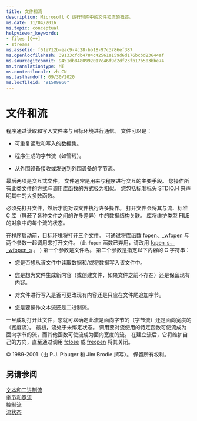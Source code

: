 ```yaml
---
title: 文件和流
description: Microsoft C 运行时库中的文件和流的概述。
ms.date: 11/04/2016
ms.topic: conceptual
helpviewer_keywords:
- files [C++]
- streams
ms.assetid: f61e712b-eac9-4c28-bb18-97c3786ef387
ms.openlocfilehash: 39133cfdb4784c42561a159d6d176bcbd23644af
ms.sourcegitcommit: 9451db8480992017c46f9d2df23fb17b503bbe74
ms.translationtype: MT
ms.contentlocale: zh-CN
ms.lasthandoff: 09/30/2020
ms.locfileid: "91589960"
---
```

# <a name="files-and-streams"></a>文件和流

程序通过读取和写入文件来与目标环境进行通信。 文件可以是：

- 可重复读取和写入的数据集。

- 程序生成的字节流（如管线）。

- 从外围设备接收或发送到外围设备的字节流。

最后两项是交互式文件。 文件通常是用来与程序进行交互的主要手段。 您操作所有此类文件的方式与调用库函数的方式极为相似。 您包括标准标头 STDIO.H 来声明其中的大多数函数。

必须先打开文件，然后才能对该文件执行许多操作。 打开文件会将其与流、标准 C 库（屏蔽了各种文件之间的许多差异）中的数据结构关联。 库将维护类型 FILE 的对象中的每个流的状态。

在程序启动前，目标环境将打开三个文件。 可通过将库函数 [fopen、_wfopen](../c-runtime-library/reference/fopen-wfopen.md) 与两个参数一起调用来打开文件。  (此 `fopen` 函数已弃用，请改用 [fopen_s，_wfopen_s](../c-runtime-library/reference/fopen-s-wfopen-s.md) 。 ) 第一个参数是文件名。 第二个参数是指定以下内容的 C 字符串：

- 您是否想从该文件中读取数据和/或将数据写入该文件中。

- 您是想为文件生成新内容（或创建文件，如果文件之前不存在）还是保留现有内容。

- 对文件进行写入是否可更改现有内容还是只应在文件尾追加字节。

- 您是要操作文本流还是二进制流。

一旦成功打开此文件，您就可以确定此流是面向字节的（字节流）还是面向宽度的（宽度流）。 最初，流处于未绑定状态。 调用要对流使用的特定函数可使流成为面向字节的流，而其他函数可使流成为面向宽度的流。 在建立流后，它将维护自己的方向，直至通过调用 [fclose](../c-runtime-library/reference/fclose-fcloseall.md) 或 [freopen](../c-runtime-library/reference/freopen-wfreopen.md) 将其关闭。

© 1989-2001（由 P.J. Plauger 和 Jim Brodie 撰写）。 保留所有权利。

## <a name="see-also"></a>另请参阅

[文本和二进制流](../c-runtime-library/text-and-binary-streams.md)<br/>
[字节和宽流](../c-runtime-library/byte-and-wide-streams.md)<br/>
[控制流](../c-runtime-library/controlling-streams.md)<br/>
[流状态](../c-runtime-library/stream-states.md)
